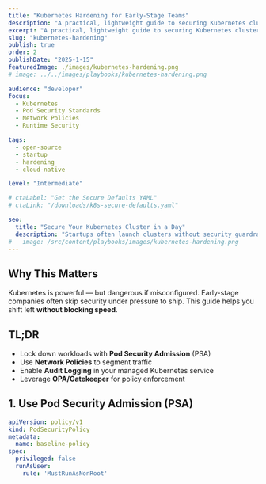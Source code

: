 ```yaml
---
title: "Kubernetes Hardening for Early-Stage Teams"
description: "A practical, lightweight guide to securing Kubernetes clusters for fast-moving startups using cloud-native tooling."
excerpt: "A practical, lightweight guide to securing Kubernetes clusters for fast-moving startups using cloud-native tooling."
slug: "kubernetes-hardening"
publish: true
order: 2
publishDate: "2025-1-15"
featuredImage: ./images/kubernetes-hardening.png
# image: ../../images/playbooks/kubernetes-hardening.png

audience: "developer"
focus:
  - Kubernetes
  - Pod Security Standards
  - Network Policies
  - Runtime Security

tags:
  - open-source
  - startup
  - hardening
  - cloud-native

level: "Intermediate"

# ctaLabel: "Get the Secure Defaults YAML"
# ctaLink: "/downloads/k8s-secure-defaults.yaml"

seo:
  title: "Secure Your Kubernetes Cluster in a Day"
  description: "Startups often launch clusters without security guardrails. This playbook gives you a 20/80 path to reduce critical risks fast."
#   image: /src/content/playbooks/images/kubernetes-hardening.png
---
```


## Why This Matters

Kubernetes is powerful — but dangerous if misconfigured. Early-stage companies often skip security under pressure to ship. This guide helps you shift left **without blocking speed**.

## TL;DR

- Lock down workloads with **Pod Security Admission** (PSA)
- Use **Network Policies** to segment traffic
- Enable **Audit Logging** in your managed Kubernetes service
- Leverage **OPA/Gatekeeper** for policy enforcement

## 1. Use Pod Security Admission (PSA)

```yaml
apiVersion: policy/v1
kind: PodSecurityPolicy
metadata:
  name: baseline-policy
spec:
  privileged: false
  runAsUser:
    rule: 'MustRunAsNonRoot'
